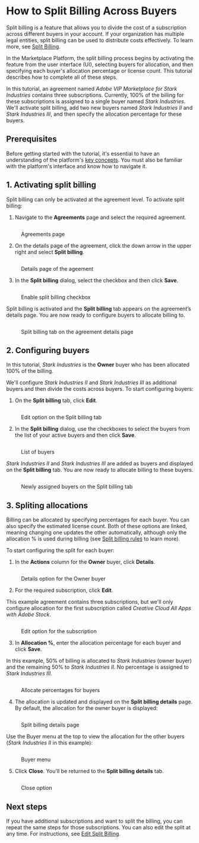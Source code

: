 # How to Split Billing Across Buyers

Split billing is a feature that allows you to divide the cost of a subscription across different buyers in your account. If your organization has multiple legal entities, split billing can be used to distribute costs effectively. To learn more, see [Split Billing](../../../modules-and-features/marketplace/billing/#split-billing).

In the Marketplace Platform, the split billing process begins by activating the feature from the user interface (UI), selecting buyers for allocation, and then specifying each buyer's allocation percentage or license count. This tutorial describes how to complete all of these steps.

In this tutorial, an agreement named _Adobe VIP Marketplace for Stark Industries_ contains three subscriptions. Currently, 100% of the billing for these subscriptions is assigned to a single buyer named _Stark Industries_. We'll activate split billing, add two new buyers named _Stark Industries II_ and _Stark Industries_ _III_, and then specify the allocation percentage for these buyers.

## Prerequisites

Before getting started with the tutorial, it's essential to have an understanding of the platform's [key concepts](../key-concepts.md). You must also be familiar with the platform's interface and know how to navigate it.

## 1. Activating split billing

Split billing can only be activated at the agreement level. To activate split billing:

1. Navigate to the **Agreements** page and select the required agreement.&#x20;

<figure><img src="../../../.gitbook/assets/Agreements (5).png" alt=""><figcaption><p>Agreements page</p></figcaption></figure>

2. On the details page of the agreement, click the down arrow<img src="../../../.gitbook/assets/image (41).png" alt="" data-size="line"> in the upper right and select **Split billing**.

<figure><img src="../../../.gitbook/assets/SP (1).png" alt=""><figcaption><p>Details page of the ageement</p></figcaption></figure>

3. In the **Split billing** dialog, select the checkbox and then click **Save**.

<figure><img src="../../../.gitbook/assets/EnableSP (1).png" alt=""><figcaption><p>Enable split billing checkbox</p></figcaption></figure>

Split billing is activated and the **Split billing** tab appears on the agreement’s details page. You are now ready to configure buyers to allocate billing to.&#x20;

<figure><img src="../../../.gitbook/assets/SplitBillingTab (1).png" alt=""><figcaption><p>Split billing tab on the agreement details page</p></figcaption></figure>

## 2. Configuring buyers

In this tutorial, _Stark Industries_ is the **Owner** buyer who has been allocated 100% of the billing.&#x20;

We'll configure _Stark Industries II_ and _Stark Industries III_ as additional buyers and then divide the costs across buyers. To start configuring buyers:

1. On the **Split billing** tab, click **Edit**.&#x20;

<figure><img src="../../../.gitbook/assets/SplitBillingEdit (2).png" alt=""><figcaption><p>Edit option on the Split billing tab</p></figcaption></figure>

2. In the **Split billing** dialog, use the checkboxes to select the buyers from the list of your active buyers and then click **Save**.&#x20;

<figure><img src="../../../.gitbook/assets/SPBuyers (1).png" alt=""><figcaption><p>List of buyers</p></figcaption></figure>

_Stark Industries II_ and _Stark Industries III_ are added as buyers and displayed on the **Split billing** tab. You are now ready to allocate billing to these buyers.&#x20;

<figure><img src="../../../.gitbook/assets/SPBuyers1 (1).png" alt=""><figcaption><p>Newly assigned buyers on the Split billing tab</p></figcaption></figure>

## 3. Spliting allocations

Billing can be allocated by specifying percentages for each buyer. You can also specify the estimated license count. Both of these options are linked, meaning changing one updates the other automatically, although only the allocation % is used during billing (see [Split billing rules](../../../modules-and-features/marketplace/billing/#split-billing-rules) to learn more).

To start configuring the split for each buyer:

1. In the **Actions** column for the **Owner** buyer, click **Details**.

<figure><img src="../../../.gitbook/assets/Details (3).png" alt=""><figcaption><p>Details option for the Owner buyer</p></figcaption></figure>

2. For the required subscription, click **Edit**.

This example agreement contains three subscriptions, but we'll only configure allocation for the first subscription called _Creative Cloud All Apps with Adobe Stock_.

<figure><img src="../../../.gitbook/assets/SplitBillingSubscription (1).png" alt=""><figcaption><p>Edit option for the subscription</p></figcaption></figure>

3. In **Allocation %**, enter the allocation percentage for each buyer and click **Save**.&#x20;

In this example, 50% of billing is allocated to _Stark Industries_ (owner buyer) and the remaining 50% to _Stark Industries II_. No percentage is assigned to _Stark Industries III._&#x20;

<figure><img src="../../../.gitbook/assets/EditAllocation (1).png" alt=""><figcaption><p>Allocate percentages for buyers</p></figcaption></figure>

4. The allocation is updated and displayed on the **Split billing details** page. By default, the allocation for the owner buyer is displayed:

<figure><img src="../../../.gitbook/assets/Allocation (1).png" alt=""><figcaption><p>Split billing details page</p></figcaption></figure>

Use the Buyer menu at the top to view the allocation for the other buyers (_Stark Industries II_ in this example):&#x20;

<figure><img src="../../../.gitbook/assets/SPBuyers2 (1).png" alt=""><figcaption><p>Buyer menu</p></figcaption></figure>

5. Click **Close**. You'll be returned to the **Split billing details** tab.

<figure><img src="../../../.gitbook/assets/SPBuyers3 (1).png" alt=""><figcaption><p>Close option</p></figcaption></figure>

## Next steps

If you have additional subscriptions and want to split the billing, you can repeat the same steps for those subscriptions. You can also edit the split at any time. For instructions, see [Edit Split Billing](../../../modules-and-features/marketplace/billing/edit-split-billing.md).
